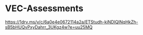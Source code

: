 # VEC-Assessments
https://1drv.ms/v/c/6a0e4e0672114a2a/ETStudh-kiNDlQINqHkZh-sB5bHUQyPxyDahrr_3UKgz4w?e=uu25MQ
